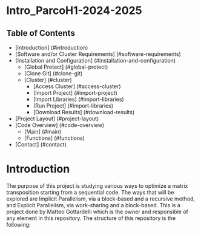 # Intro_ParcoH1-2024-2025

## Table of Contents
- [Introduction] (#introduction)
- [Software and/or Cluster Requirements] (#software-requirements)
- [Installation and Configuration] (#installation-and-configuration)
  - [Global Protect] (#global-protect)
  - [Clone Git] (#clone-git)
  - [Cluster] (#cluster)
    - [Access Cluster] (#access-cluster)
    - [Import Project] (#import-project)
    - [Import Libraries] (#import-libraries)
    - [Run Project] (#import-libraries)
    - [Download Results] (#download-results)
- [Project Layout] (#project-layout)
- [Code Overview] (#code-overview)
  - [Main] (#main)
  - [Functions] (#functions)
- [Contact] (#contact)
  

# Introduction

The purpose of this project is studying various ways to optimize a matrix transposition starting from a sequential code. The ways that will be explored are Implicit Parallelism, via a block-based and a recursive method, and Explicit Parallelism, via work-sharing and a block-based. This is a project done by Matteo Gottardelli which is the owner and responsible of any element in this repository. The structure of this repository is the following:


